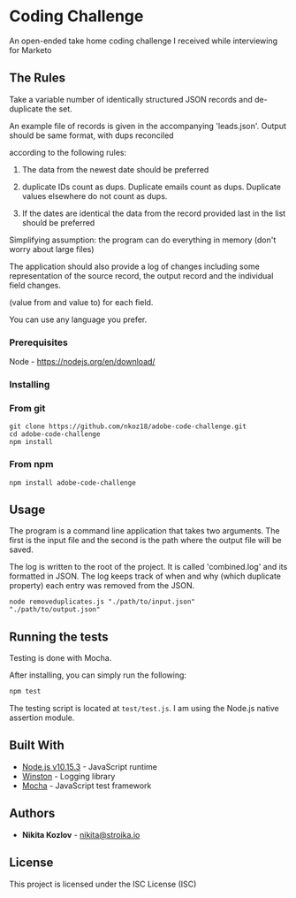 # Coding Challenge

An open-ended take home coding challenge I received while interviewing for Marketo

## The Rules

Take a variable number of identically structured JSON records and de-duplicate the set.

An example file of records is given in the accompanying 'leads.json'. Output should be same format, with dups reconciled

according to the following rules:

1. The data from the newest date should be preferred

2. duplicate IDs count as dups. Duplicate emails count as dups. Duplicate values elsewhere do not count as dups.

3. If the dates are identical the data from the record provided last in the list should be preferred

Simplifying assumption: the program can do everything in memory (don't worry about large files)

The application should also provide a log of changes including some representation of the source record, the output record and the individual field changes.

(value from and value to) for each field.

You can use any language you prefer.

### Prerequisites

Node - https://nodejs.org/en/download/

### Installing

### From git

```
git clone https://github.com/nkoz18/adobe-code-challenge.git
cd adobe-code-challenge
npm install
```
### From npm

```
npm install adobe-code-challenge
```

## Usage

The program is a command line application that takes two arguments. The first is the input file and the second is the path where the output file will be saved.

The log is written to the root of the project. It is called 'combined.log' and its formatted in JSON.
The log keeps track of when and why (which duplicate property) each entry was removed from the JSON.

```
node removeduplicates.js "./path/to/input.json" "./path/to/output.json"
```

## Running the tests

Testing is done with Mocha.

After installing, you can simply run the following:

```bash
npm test
```
The testing script is located at `test/test.js`. I am using the Node.js native assertion module.

## Built With

* [Node.js v10.15.3](https://nodejs.org/dist/latest-v10.x/docs/api/) - JavaScript runtime
* [Winston](https://www.npmjs.com/package/winston) - Logging library
* [Mocha](https://mochajs.org/) - JavaScript test framework

## Authors

* **Nikita Kozlov** - <nikita@stroika.io>

## License

This project is licensed under the ISC License (ISC)
